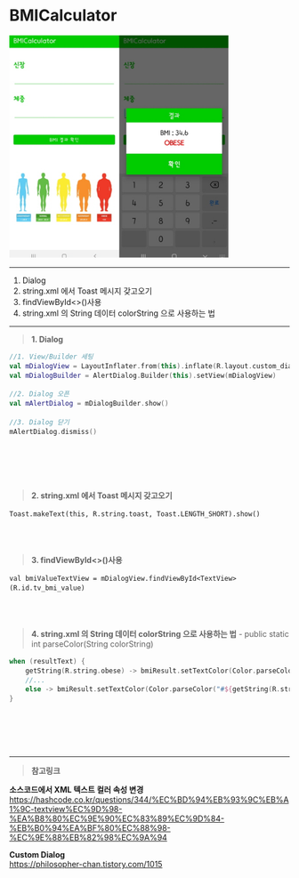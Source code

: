 # BMICalculator

<img src="https://github.com/HYUNJUNEPARK/ImageRepository/blob/master/1_BMICalculator.jpg" height="400"/>

---
1. Dialog</br>
2. string.xml 에서 Toast 메시지 갖고오기</br>
3. findViewById<>()사용</br>
4. string.xml 의 String 데이터 colorString 으로 사용하는 법</br>
---
>**1. Dialog**</br>
```kotlin
//1. View/Builder 세팅
val mDialogView = LayoutInflater.from(this).inflate(R.layout.custom_dialog, null)
val mDialogBuilder = AlertDialog.Builder(this).setView(mDialogView)

//2. Dialog 오픈
val mAlertDialog = mDialogBuilder.show()

//3. Dialog 닫기
mAlertDialog.dismiss()
```
<br></br>
<br></br>
>**2. string.xml 에서 Toast 메시지 갖고오기**</br>

`Toast.makeText(this, R.string.toast, Toast.LENGTH_SHORT).show()`
<br></br>
<br></br>

>**3. findViewById<>()사용**</br>

`val bmiValueTextView = mDialogView.findViewById<TextView>(R.id.tv_bmi_value)`
<br></br>
<br></br>
>**4. string.xml 의 String 데이터 colorString 으로 사용하는 법** - public static int parseColor(String colorString)</br>
```kotlin
when (resultText) {
    getString(R.string.obese) -> bmiResult.setTextColor(Color.parseColor("#${getString(R.string.red)}"))
    //...
    else -> bmiResult.setTextColor(Color.parseColor("#${getString(R.string.black)}"))
}
```
<br></br>
<br></br>

---


>**참고링크**</br>

**소스코드에서 XML 텍스트 컬러 속성 변경**</br>
https://hashcode.co.kr/questions/344/%EC%BD%94%EB%93%9C%EB%A1%9C-textview%EC%9D%98-%EA%B8%80%EC%9E%90%EC%83%89%EC%9D%84-%EB%B0%94%EA%BF%80%EC%88%98-%EC%9E%88%EB%82%98%EC%9A%94

**Custom Dialog**</br>
https://philosopher-chan.tistory.com/1015
